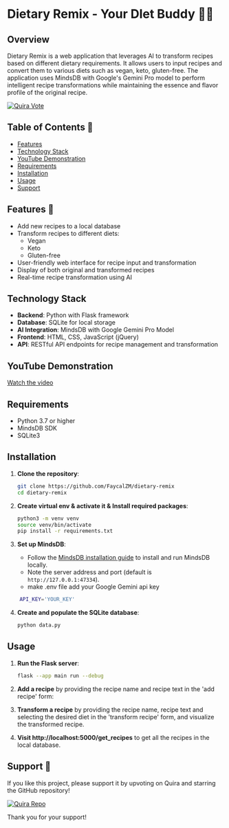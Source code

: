 
# Dietary Remix - Your DIet Buddy 🥑💪

## Overview

Dietary Remix is a web application that leverages AI to transform recipes based on different dietary requirements. It allows users to input recipes and convert them to various diets such as vegan, keto, gluten-free. The application uses MindsDB with Google's Gemini Pro model to perform intelligent recipe transformations while maintaining the essence and flavor profile of the original recipe.

[![Quira Vote](https://img.shields.io/badge/Quira-View%20Repo-blue)](https://quira.sh/repo/sneha-4-22-Health_assistant-824874405?utm_source=copy&utm_share_context=quests_repos)


## Table of Contents 📑

- [Features](#features)
- [Technology Stack](#technology_stack)
- [YouTube Demonstration](#youtube-demonstration)
- [Requirements](#requirements)
- [Installation](#installation)
- [Usage](#usage)
- [Support](#support)

## Features 🌟

- Add new recipes to a local database
- Transform recipes to different diets:
  - Vegan
  - Keto
  - Gluten-free
- User-friendly web interface for recipe input and transformation
- Display of both original and transformed recipes
- Real-time recipe transformation using AI


## Technology Stack
- **Backend**: Python with Flask framework
- **Database**: SQLite for local storage
- **AI Integration**: MindsDB with Google Gemini Pro Model
- **Frontend**: HTML, CSS, JavaScript (jQuery)
- **API**: RESTful API endpoints for recipe management and transformation

## YouTube Demonstration

[Watch the video](https://www.youtube.com/watch?v=kuW1enQS0do)


## Requirements
- Python 3.7 or higher
- MindsDB SDK
- SQLite3
  
## Installation

1. **Clone the repository**:
    ```bash
    git clone https://github.com/FaycalZM/dietary-remix
    cd dietary-remix
    ```

2. **Create virtual env & activate it & Install required packages**:
    ```bash
    python3 -m venv venv
    source venv/bin/activate
    pip install -r requirements.txt
    ```

3. **Set up MindsDB**:
    - Follow the [MindsDB installation guide](https://docs.mindsdb.com/install) to install and run MindsDB locally.
    - Note the server address and port (default is `http://127.0.0.1:47334`).
    - make .env file add your Google Gemini api key 
```bash
    API_KEY='YOUR_KEY'
```
4. **Create and populate the SQLite database**:
    ```bash
    python data.py
    ```

## Usage
1. **Run the Flask server**:
    ```bash
    flask --app main run --debug
    ```

2. **Add a recipe** by providing the recipe name and recipe text in the 'add recipe' form:
    
3. **Transform a recipe** by providing the recipe name, recipe text and selecting the desired diet in the 'transform recipe' form, and visualize the transformed recipe.

4. **Visit http://localhost:5000/get_recipes** to get all the recipes in the local database.

    
## Support 💬

If you like this project, please support it by upvoting on Quira and starring the GitHub repository!

[![Quira Repo](https://img.shields.io/badge/Quira-View%20Repo-blue)](https://quira.sh/repo/sneha-4-22-Health_assistant-824874405?utm_source=copy&utm_share_context=quests_repos)

Thank you for your support!
